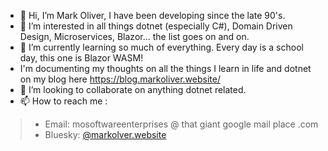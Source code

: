 - 👋 Hi, I’m Mark Oliver, I have been developing since the late 90's.
- 👀 I’m interested in all things dotnet (especially C#), Domain Driven Design, Microservices, Blazor... the list goes on and on.
- 🌱 I’m currently learning so much of everything. Every day is a school day, this one is Blazor WASM!
- I'm documenting my thoughts on all the things I learn in life and dotnet on my blog here https://blog.markoliver.website/
- 💞️ I’m looking to collaborate on anything dotnet related.
- 📫 How to reach me :
> - Email: mosoftwareenterprises @ that giant google mail place .com
> - Bluesky: [@markolver.website](https://bsky.app/profile/devdottalk.uk)

<!---
mosoftwareenterprises/mosoftwareenterprises is a ✨ special ✨ repository because its `README.md` (this file) appears on your GitHub profile.
You can click the Preview link to take a look at your changes.
--->
